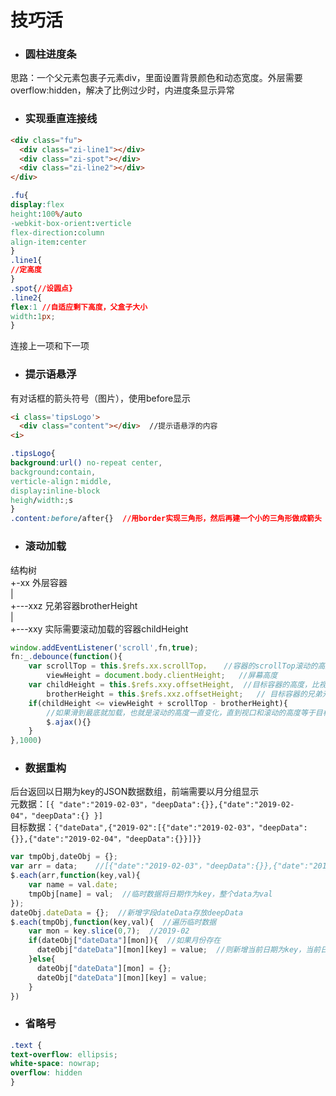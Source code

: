 # 技巧活

- ### 圆柱进度条
思路：一个父元素包裹子元素div，里面设置背景颜色和动态宽度。外层需要overflow:hidden，解决了比例过少时，内进度条显示异常

- ### 实现垂直连接线
```html
<div class="fu">
  <div class="zi-line1"></div>
  <div class="zi-spot"></div>
  <div class="zi-line2"></div>
</div>
```
```css
.fu{
display:flex
height:100%/auto
-webkit-box-orient:verticle
flex-direction:column
align-item:center
}
.line1{
//定高度
}
.spot{//设圆点}
.line2{
flex:1 //自适应剩下高度，父盒子大小
width:1px;
}
```
连接上一项和下一项

- ### 提示语悬浮
有对话框的箭头符号（图片），使用before显示
```html
<i class='tipsLogo'>
  <div class="content"></div>  //提示语悬浮的内容  
<i>
```
```css
.tipsLogo{
background:url() no-repeat center,
background:contain,
verticle-align：middle,
display:inline-block
heigh/width:;s
}
.content:before/after{}  //用border实现三角形，然后再建一个小的三角形做成箭头
```

- ### 滚动加载
结构树  
+-xx  外层容器   
|  
+---xxz  兄弟容器brotherHeight  
|  
+---xxy  实际需要滚动加载的容器childHeight  

```javascript
window.addEventListener('scroll',fn,true);
fn:_.debounce(function(){
    var scrollTop = this.$refs.xx.scrollTop，   //容器的scrollTop滚动的高度
        viewHeight = document.body.clientHeight;   //屏幕高度
    var childHeight = this.$refs.xxy.offsetHeight,  //目标容器的高度，比视口高
        brotherHeight = this.$refs.xxz.offsetHeight;   // 目标容器的兄弟元素的高度，需要减去该高度
    if(childHeight <= viewHeight + scrollTop - brotherHeight){   
        //如果滑到最底就加载，也就是滚动的高度一直变化，直到视口和滚动的高度等于目标容器
        $.ajax(){}
    }
},1000)
```

- ### 数据重构
后台返回以日期为key的JSON数据数组，前端需要以月分组显示  
元数据：`[{ "date":"2019-02-03"，"deepData":{}},{"date":"2019-02-04"，"deepData":{} }]`  
目标数据：`{"dateData",{"2019-02":[{"date":"2019-02-03"，"deepData":{}},{"date":"2019-02-04"，"deepData":{}}]}}`  

```Javascript
var tmpObj,dateObj = {};
var arr = data;    //[{"date":"2019-02-03"，"deepData":{}},{"date":"2019-02-04"，"deepData":{}},]
$.each(arr,function(key,val){
    var name = val.date;
    tmpObj[name] = val;  //临时数据将日期作为key，整个data为val
});
dateObj.dateData = {};  //新增字段dateData存放deepData
$.each(tmpObj,function(key,val){  //遍历临时数据
    var mon = key.slice(0,7);  //2019-02
    if(dateObj["dateData"][mon]){  //如果月份存在
      dateObj["dateData"][mon][key] = value;  //则新增当前日期为key，当前日期的数据为该key的value
    }else{
      dateObj["dateData"][mon] = {};
      dateObj["dateData"][mon][key] = value;
    }
})
```

- ### 省略号
```css
.text {
text-overflow: ellipsis;
white-space: nowrap;
overflow: hidden
}
```
